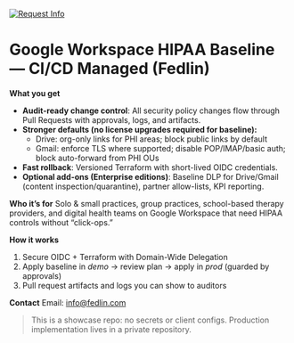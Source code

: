 [![Request Info](https://img.shields.io/badge/Request%20Info-Open%20an%20Issue-blue)](https://github.com/fedlinllc/fedlin-gw-hipaa-showcase/issues/new?template=request_info.md)

# Google Workspace HIPAA Baseline — CI/CD Managed (Fedlin)

**What you get**
- **Audit-ready change control**: All security policy changes flow through Pull Requests with approvals, logs, and artifacts.
- **Stronger defaults (no license upgrades required for baseline):**
  - Drive: org-only links for PHI areas; block public links by default
  - Gmail: enforce TLS where supported; disable POP/IMAP/basic auth; block auto-forward from PHI OUs
- **Fast rollback**: Versioned Terraform with short-lived OIDC credentials.
- **Optional add-ons (Enterprise editions)**: Baseline DLP for Drive/Gmail (content inspection/quarantine), partner allow-lists, KPI reporting.

**Who it’s for**
Solo & small practices, group practices, school-based therapy providers, and digital health teams on Google Workspace that need HIPAA controls without “click-ops.”

**How it works**
1) Secure OIDC + Terraform with Domain-Wide Delegation  
2) Apply baseline in *demo* → review plan → apply in *prod* (guarded by approvals)  
3) Pull request artifacts and logs you can show to auditors

**Contact**
Email: info@fedlin.com

> This is a showcase repo: no secrets or client configs. Production implementation lives in a private repository.
